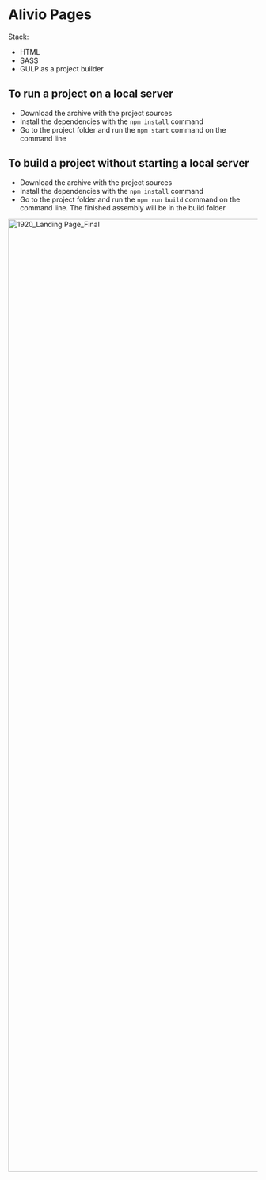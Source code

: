 # Alivio Pages

Stack:
- HTML
- SASS
- GULP as a project builder

## To run a project on a local server
- Download the archive with the project sources
- Install the dependencies with the `npm install` command
- Go to the project folder and run the `npm start` command on the command line

## To build a project without starting a local server
- Download the archive with the project sources
- Install the dependencies with the `npm install` command
- Go to the project folder and run the `npm run build` command on the command line. The finished assembly will be in the build folder

<img width="1920" alt="1920_Landing Page_Final" src="https://user-images.githubusercontent.com/44643418/197066541-5c54209c-8002-4435-88ee-f08bf54ff236.png">
